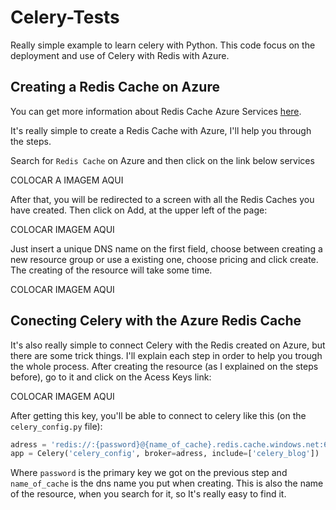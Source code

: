 # Celery-Tests

Really simple example to learn celery with Python. This code focus on the deployment and use of Celery with Redis with Azure.

## Creating a Redis Cache on Azure

You can get more information about Redis Cache Azure Services [here](https://docs.microsoft.com/en-us/azure/redis-cache/).

It's really simple to create a Redis Cache with Azure, I'll help you through the steps.

Search for ```Redis Cache``` on Azure and then click on the link below services

COLOCAR A IMAGEM AQUI

After that, you will be redirected to a screen with all the Redis Caches you have created. Then click on Add, at the upper left of the page:

COLOCAR IMAGEM AQUI

Just insert a unique DNS name on the first field, choose between creating a new resource group or use a existing one, choose pricing and click create.
The creating of the resource will take some time.

COLOCAR IMAGEM AQUI

## Conecting Celery with the Azure Redis Cache

It's also really simple to connect Celery with the Redis created on Azure, but there are some trick things. I'll explain each step in order to
help you trough the whole process.
After creating the resource (as I explained on the steps before), go to it and click on the Acess Keys link:

COLOCAR IMAGEM AQUI

After getting this key, you'll be able to connect to celery like this (on the ```celery_config.py``` file):

``` python
adress = 'redis://:{password}@{name_of_cache}.redis.cache.windows.net:6379/0'
app = Celery('celery_config', broker=adress, include=['celery_blog'])
```

Where ```password``` is the primary key we got on the previous step and ```name_of_cache``` is the dns name you put when creating. This
is also the name of the resource, when you search for it, so It's really easy to find it.
